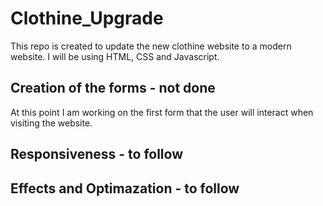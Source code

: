 # Clothine_Upgrade
This repo is created to update the new clothine website to a modern website. I will be using HTML, CSS and Javascript.

## Creation of the forms - not done
At this point I am working on the first form that the user will interact when visiting the website.

## Responsiveness - to follow

## Effects and Optimazation - to follow
